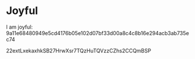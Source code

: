 # Joyful

I am joyful: 9a11e68480949e5cd4176b05e102d07bf33d00a8c4c8b16e294acb3ab735ec74


22extLxekaxhkSB27HrwXsr7TQzHuTQVzzCZhs2CCQmBSP